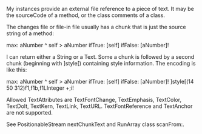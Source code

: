 My instances provide an external file reference to a piece of text.  It may be the sourceCode of a method, or the class comments of a class.

The changes file or file-in file usually has a chunk that is just the source string of a method:

max: aNumber
	^ self > aNumber ifTrue: [self] ifFalse: [aNumber]!

I can return either a String or a Text.  Some a chunk is followed by a second chunk (beginning with ]style[) containing style information.  The encoding is like this:

max: aNumber
	^ self > aNumber ifTrue: [self] ifFalse: [aNumber]!
]style[(14 50 312)f1,f1b,f1LInteger +;i!

Allowed TextAttributes are TextFontChange, TextEmphasis, TextColor, TextDoIt, TextKern, TextLink, TextURL.  TextFontReference and TextAnchor are not supported.

See PositionableStream nextChunkText and RunArray class scanFrom:.